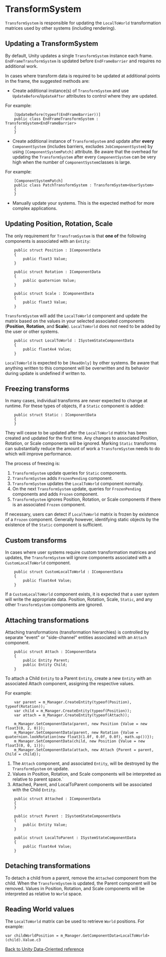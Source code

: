 # TransformSystem

`TransformSystem` is responsible for updating the `LocalToWorld` transformation matrices used by other systems (including rendering).

## Updating a TransformSystem

By default, Unity updates a single `TransformSystem` instance each frame. `EndFrameTransformSystem` is updated before `EndFrameBarrier` and requires no additional work.

In cases where transform data is required to be updated at additional points in the frame, the suggested methods are:

- Create additional instance(s) of `TransformSystem` and use `UpdateBefore`/`UpdateAfter` attributes to control where they are updated.

For example:

```
    [UpdateBefore(typeof(EndFrameBarrier))]
    public class EndFrameTransformSystem : TransformSystem<EndFrameBarrier>
    {
    }
```
- Create additional instance of `TransformSystem` and update after **every** `ComponentSystem` (includes barriers, excludes `JobComponentSystem`) by using `[ComponentSystemPatch]` attribute. Be aware that the overhead for updating the `TransformSystem` after every `ComponentSystem` can be very high when the number of `ComponentSystem`classes is large.

For example:

```
    [ComponentSystemPatch]
    public class PatchTransformSystem : TransformSystem<UserSystem>
    {
    }
```

- Manually update your systems. This is the expected method for more complex applications.

## Updating Position, Rotation, Scale

The only requirement for `TransfromSystem` is that **one of** the following components is associated with an `Entity`:

```
    public struct Position : IComponentData
    {
        public float3 Value;
    }

    public struct Rotation : IComponentData
    {
        public quaternion Value;
    }

    public struct Scale : IComponentData
    {
        public float3 Value;
    }
```

`TransformSystem` will add the `LocalToWorld` component and update the matrix based on the values in your selected associated components (__Position__, __Rotation__, and __Scale__). `LocalToWorld` does not need to be added by the user or other systems.

```
    public struct LocalToWorld : ISystemStateComponentData
    {
        public float4x4 Value;
    }
```

`LocalToWorld` is expected to be `[ReadOnly]` by other systems. Be aware that anything written to this component will be overwritten and its behavior during update is undefined if written to.

## Freezing transforms

In many cases, individual transforms are *never* expected to change at runtime. For these types of objects, if a `Static` component is added:

```
    public struct Static : IComponentData
    {
    }
```

They will cease to be updated after the `LocalToWorld` matrix has been created and updated for the first time. Any changes to associated Position, Rotation, or Scale components will be ignored. Marking `Static` transforms can substantially reduce the amount of work a `TransformSystem` needs to do which will improve performance.

The process of freezing is:
1. `TransformSystem` update queries for `Static` components.
2. `TransformSystem` adds `FrozenPending` component.
3. `TransformSystem` updates the `LocalToWorld` component normally.
4. On the next `TransformSystem` update, queries for `FrozenPending` components and adds `Frozen` component.
5. `TransformSystem` ignores Position, Rotation, or Scale components if there is an associated `Frozen` component.

If necessary, users can detect if `LocalToWorld` matrix is frozen by existence of a `Frozen` component. Generally however, identifying static objects by the existence of the `Static` component is sufficient.

## Custom transforms

In cases where user systems require custom transformation matrices and updates, the `TransformSystem` will ignore components associated with a `CustomLocalToWorld` component.

```
    public struct CustomLocalToWorld : IComponentData
    {
        public float4x4 Value;
    }
```

If a `CustomLocalToWorld` component exists, it is expected that a user system will write the appropriate data. Position, Rotation, Scale, `Static`, and any other `TransformSystem` components are ignored.

## Attaching transformations

Attaching transformations (transformation hierarchies) is controlled by separate "event" or "side-channel" entities associated with an `Attach` component.

```
    public struct Attach : IComponentData
    {
        public Entity Parent;
        public Entity Child;
    }
```

To attach a Child `Entity` to a Parent `Entity`, create a new `Entity` with an associated Attach component, assigning the respective values.

For example:

```
    var parent = m_Manager.CreateEntity(typeof(Position), typeof(Rotation));
    var child = m_Manager.CreateEntity(typeof(Position));
    var attach = m_Manager.CreateEntity(typeof(Attach));

    m_Manager.SetComponentData(parent, new Position {Value = new float3(0, 2, 0)});
    m_Manager.SetComponentData(parent, new Rotation {Value = quaternion.lookRotation(new float3(1.0f, 0.0f, 0.0f), math.up())});
    m_Manager.SetComponentData(child, new Position {Value = new float3(0, 0, 1)});
    m_Manager.SetComponentData(attach, new Attach {Parent = parent, Child = child});
```

1. The `Attach` component, and associated `Entity`, will be destroyed by the `TransformSystem` on update.
2. Values in Position, Rotation, and Scale components will be interpreted as relative to parent space.`
3. Attached, Parent, and LocalToParent components will be associated with the Child `Entity`.

```
    public struct Attached : IComponentData
    {
    }

    public struct Parent : ISystemStateComponentData
    {
        public Entity Value;
    }

    public struct LocalToParent : ISystemStateComponentData
    {
        public float4x4 Value;
    }
```

## Detaching transformations

To detach a child from a parent, remove the `Attached` component from the child. When the `TransformSystem` is updated, the Parent component will be removed. Values in Position, Rotation, and Scale components will be interpreted as relative to `World` space.

## Reading World values

The `LocalToWorld` matrix can be used to retrieve `World` positions.
For example:

```
var childWorldPosition = m_Manager.GetComponentData<LocalToWorld>(child).Value.c3
```

[Back to Unity Data-Oriented reference](index.md)